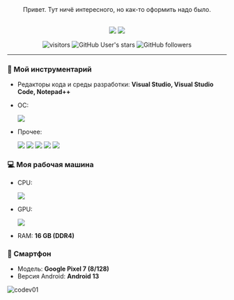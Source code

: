 <center>
Привет. Тут ничё интересного, но как-то оформить надо было.
<br><br>

[![](https://img.shields.io/badge/VK-4680C2?logo=vk&logoColor=fff)](https://vk.com/codev01)
[![](https://img.shields.io/badge/Telegram-26A5E4?logo=telegram)](https://t.me/codev01)

![visitors](https://visitor-badge.laobi.icu/badge?page_id=codev01.codev01)
![GitHub User's stars](https://img.shields.io/github/stars/codev01)
![GitHub followers](https://img.shields.io/github/followers/codev01)
</center>

---

### 🔨 Мой инструментарий
- Редакторы кода и среды разработки: **Visual Studio, Visual Studio Code, Notepad++**

- ОС: 
	
	![](https://img.shields.io/badge/Microsoft-Windows%2011%20(Pro)-0078D6?logo=windows&logoColor=fff)

- Прочее: 

	[![](https://img.shields.io/badge/GitHub-181717?logo=github&logoColor=fff)](https://github.com/codev01)
	![](https://img.shields.io/badge/C%23-239120?logo=csharp&logoColor=fff)
	![](https://img.shields.io/badge/XAML-0C54C2?logo=xaml&logoColor=fff)
	![](https://img.shields.io/badge/.NET-512BD4?logo=dotnet&logoColor=fff)
	![](https://img.shields.io/badge/GIT-F05032?logo=git&logoColor=fff)
    
### 💻 Моя рабочая машина
- CPU:
 
  ![](https://img.shields.io/badge/%20Core%20i3--8700K-0071C5?logo=intel)
- GPU: 
 
  ![](https://img.shields.io/badge/NVIDIA%20GeForce%20GTX%201060-76B900?logo=nvidia&logoColor=ffffff)
- RAM: **16 GB (DDR4)**

### 📱 Смартфон
- Модель: **Google Pixel 7 (8/128)**
- Версия Android: **Android 13**

![codev01](https://github-readme-stats.vercel.app/api?username=codev01&show_icons=true&title_color=ffffff&icon_color=58a6da&text_color=cccccc&bg_color=0d1117&hide_border=true&)
